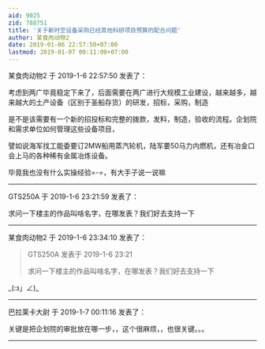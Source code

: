 ```yaml
---
aid: 9025
zid: 788751
title: '关于新时空设备采购已经其他科研项目预算的配合问题'
author: 某食肉动物2
date: 2019-01-06 22:57:50+07:00
lastmod: 2019-01-07 00:11:00+07:00
---
```


某食肉动物2 于 2019-1-6 22:57:50 发表了：

考虑到两广毕竟稳定下来了，后面需要在两广进行大规模工业建设，越来越多，越来越大的土产设备（区别于圣船存货）的研发，招标，采购，制造

是不是该需要有一个新的招投标和完整的拨款，发料，制造，验收的流程。企划院和需求单位如何管理这些设备项目，

譬如说海军找工能委要订2MW船用蒸汽轮机，陆军要50马力内燃机，还有冶金口会上马的各种稀有金属冶炼设备。

毕竟我也没有什么实操经验=-=，有大手子说一说嘛

---------

GTS250A 于 2019-1-6 23:21:59 发表了：

求问一下楼主的作品叫啥名字，在哪发表？我们好去支持一下

---------

某食肉动物2 于 2019-1-6 23:34:10 发表了：

> GTS250A 发表于 2019-1-6 23:21
> 
> 求问一下楼主的作品叫啥名字，在哪发表？我们好去支持一下



\_(:з」∠)\_

---------

巴拉莱卡大尉 于 2019-1-7 00:11:16 发表了：

关键是把企划院的审批放在哪一步，，这个很麻烦，，也很关键。。。

---------

